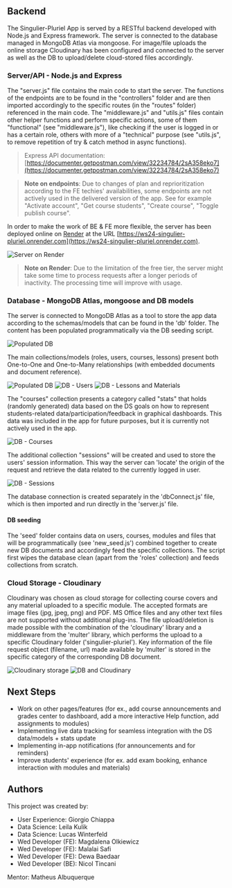 ## Backend
The Singulier-Pluriel App is served by a RESTful backend developed with Node.js and Express framework.
The server is connected to the database managed in MongoDB Atlas via mongoose.
For image/file uploads the online storage Cloudinary has been configured and connected to the server as well as the DB to upload/delete cloud-stored files accordingly.


### Server/API - Node.js and Express
The "server.js" file contains the main code to start the server. The functions of the endpoints are to be found in the "controllers" folder and are then imported accordingly to the specific routes (in the "routes" folder) referenced in the main code.
The "middleware.js" and "utils.js" files contain other helper functions and perform specific actions, some of them "functional" (see "middleware.js"), like checking if the user is logged in or has a certain role, others with more of a "technical" purpose (see "utils.js", to remove repetition of try & catch method in async functions).

> Express API documentation: [https://documenter.getpostman.com/view/32234784/2sA358eko7](https://documenter.getpostman.com/view/32234784/2sA358eko7)

> **Note on endpoints**: Due to changes of plan and reprioritization according to the FE techies' availabilities, some endpoints are not actively used in the delivered version of the app. See for example "Activate account", "Get course students", "Create course", "Toggle publish course".

In order to make the work of BE & FE more flexible, the server has been deployed online on [Render](https://render.com/) at the URL [https://ws24-singulier-pluriel.onrender.com](https://ws24-singulier-pluriel.onrender.com).

![Server on Render](screenshots/Render_API.png)

> **Note on Render**: Due to the limitation of the free tier, the server might take some time to process requests after a longer periods of inactivity. The processing time will improve with usage. 


### Database - MongoDB Atlas, mongoose and DB models
The server is connected to MongoDB Atlas as a tool to store the app data according to the schemas/models that can be found in the 'db' folder. The content has been populated programmatically via the DB seeding script.

![Populated DB](screenshots/DB.png)

The main collections/models (roles, users, courses, lessons) present both One-to-One and One-to-Many relationships (with embedded documents and document reference).

![Populated DB](screenshots/DB.png)
![DB - Users](screenshots/DB_users.png)
![DB - Lessons and Materials](screenshots/DB_lessons_mats.png)

The "courses" collection presents a category called "stats" that holds (randomly generated) data based on the DS goals on how to represent students-related data/participation/feedback in graphical dashboards. This data was included in the app for future purposes, but it is currently not actively used in the app.

![DB - Courses](screenshots/DB_courses.png)

The additional collection "sessions" will be created and used to store the users' session information. This way the server can 'locate' the origin of the request and retrieve the data related to the currently logged in user.

![DB - Sessions](screenshots/DB_sessions.png)

The database connection is created separately in the 'dbConnect.js' file, which is then imported and run directly in the 'server.js' file.


#### DB seeding
The 'seed' folder contains data on users, courses, modules and files that will be programmatically (see 'new_seed.js') combined together to create new DB documents and accordingly feed the specific collections. The script first wipes the database clean (apart from the 'roles' collection) and feeds collections from scratch.


### Cloud Storage - Cloudinary
Cloudinary was chosen as cloud storage for collecting course covers and any material uploaded to a specific module. The accepted formats are image files (jpg, jpeg, png) and PDF. MS Office files and any other text files are not supported without additional plug-ins.
The file upload/deletion is made possible with the combination of the 'cloudinary' library and a middleware from the 'multer' library, which performs the upload to a specific Cloudinary folder ('singulier-pluriel'). Key information of the file request object (filename, url) made available by 'multer' is stored in the specific category of the corresponding DB document.

![Cloudinary storage](screenshots/Cloudinary.png)
![DB and Cloudinary](screenshots/DB_Cloudinary.png)


## Next Steps
* Work on other pages/features (for ex., add course announcements and grades center to dashboard, add a more interactive Help function, add assignments to modules)
* Implementing live data tracking for seamless integration with the DS data/models + stats update
* Implementing in-app notifications (for announcements and for reminders)
* Improve students' experience (for ex. add exam booking, enhance interaction with modules and materials)


## Authors
This project was created by:

* User Experience: Giorgio Chiappa
* Data Science: Leila Kulik
* Data Science: Lucas Winterfeld
* Wed Developer (FE): Magdalena Olkiewicz 
* Wed Developer (FE): Malalai Safi
* Wed Developer (FE): Dewa Baedaar
* Wed Developer (BE): Nicol Tincani
  
Mentor: Matheus Albuquerque
